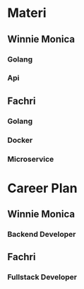 # Materi
## Winnie Monica
### Golang
### Api

## Fachri
### Golang
### Docker
### Microservice

# Career Plan

## Winnie Monica
### Backend Developer

## Fachri
### Fullstack Developer

